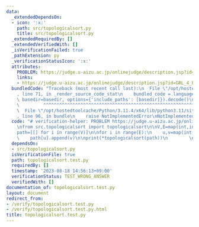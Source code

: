 ```yaml
---
data:
  _extendedDependsOn:
  - icon: ':x:'
    path: src/topologicalsort.py
    title: src/topologicalsort.py
  _extendedRequiredBy: []
  _extendedVerifiedWith: []
  _isVerificationFailed: true
  _pathExtension: py
  _verificationStatusIcon: ':x:'
  attributes:
    PROBLEM: https://judge.u-aizu.ac.jp/onlinejudge/description.jsp?id=GRL_4_B&lang=jp
    links:
    - https://judge.u-aizu.ac.jp/onlinejudge/description.jsp?id=GRL_4_B&lang=jp
  bundledCode: "Traceback (most recent call last):\n  File \"/opt/hostedtoolcache/Python/3.11.4/x64/lib/python3.11/site-packages/onlinejudge_verify/documentation/build.py\"\
    , line 71, in _render_source_code_stat\n    bundled_code = language.bundle(stat.path,\
    \ basedir=basedir, options={'include_paths': [basedir]}).decode()\n          \
    \         ^^^^^^^^^^^^^^^^^^^^^^^^^^^^^^^^^^^^^^^^^^^^^^^^^^^^^^^^^^^^^^^^^^^^^^^^^^^^^^^^^\n\
    \  File \"/opt/hostedtoolcache/Python/3.11.4/x64/lib/python3.11/site-packages/onlinejudge_verify/languages/python.py\"\
    , line 96, in bundle\n    raise NotImplementedError\nNotImplementedError\n"
  code: "# verification-helper: PROBLEM https://judge.u-aizu.ac.jp/onlinejudge/description.jsp?id=GRL_4_B&lang=jp\n\
    \nfrom src.topologicalsort import topologicalsort\n\nV,E=map(int,input().split())\n\
    path=[[] for i in range(V)]\n\nfor i in range(E):\n    u,v=map(int,input().split())\n\
    \    path[u].append(v)\n\nprint(*topologicalsort(path))\n        \n\n"
  dependsOn:
  - src/topologicalsort.py
  isVerificationFile: true
  path: topologicalsort.test.py
  requiredBy: []
  timestamp: '2023-08-18 14:56:13+09:00'
  verificationStatus: TEST_WRONG_ANSWER
  verifiedWith: []
documentation_of: topologicalsort.test.py
layout: document
redirect_from:
- /verify/topologicalsort.test.py
- /verify/topologicalsort.test.py.html
title: topologicalsort.test.py
---
```

